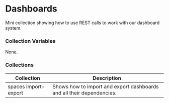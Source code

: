 # Dashboards
Mini collection showing how to use REST calls to work with our dashboard system.

### Collection Variables
None.

### Collections
| Collection           | Description                                                           |
| -------------------- | --------------------------------------------------------------------- |
| spaces import-export | Shows how to import and export dashboards and all their dependencies. |



